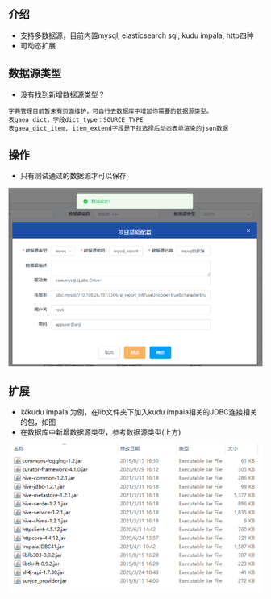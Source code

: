 ## 介绍
- 支持多数据源，目前内置mysql, elasticsearch sql, kudu impala, http四种
- 可动态扩展


## 数据源类型
- 没有找到新增数据源类型？<br>
```text
字典管理目前暂未有页面维护，可自行去数据库中增加你需要的数据源类型。
表gaea_dict，字段dict_type：SOURCE_TYPE
表gaea_dict_item, item_extend字段是下拉选择后动态表单渲染的json数据
```


## 操作
- 只有测试通过的数据源才可以保存


![An image](../picture/datasource/img.png)



## 扩展
- 以kudu impala 为例，在lib文件夹下加入kudu impala相关的JDBC连接相关的包，如图
- 在数据库中新增数据源类型，参考数据源类型(上方)

![An image](../picture/datasource/kudu-impala-lib.png)


  
  
